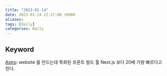 ```yaml
---
title: "2023-01-14"
date: 2023-01-14 22:27:00 +0900
aliases: 
tags: [daily]
categories: Daily
---
```


## Keyword

[Astro](https://github.com/withastro/astro): website 를 만드는데 특화된 프론트 빌드 툴 Next.js 보다 20배 가량 빠르다고 한다.